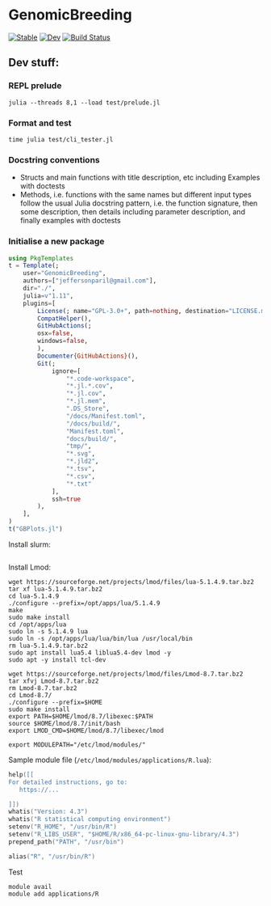 # GenomicBreeding

[![Stable](https://img.shields.io/badge/docs-stable-blue.svg)](https://GenomicBreeding.github.io/GenomicBreeding.jl/)
[![Dev](https://img.shields.io/badge/docs-dev-blue.svg)](https://GenomicBreeding.github.io/GenomicBreeding.jl/dev/)
[![Build Status](https://github.com/GenomicBreeding/GenomicBreeding.jl/actions/workflows/CI.yml/badge.svg)](https://github.com/GenomicBreeding/GenomicBreeding.jl/actions)

## Dev stuff:

### REPL prelude

```shell
julia --threads 8,1 --load test/prelude.jl
```

### Format and test

```shell
time julia test/cli_tester.jl
```

### Docstring conventions

- Structs and main functions with title description, etc including Examples with doctests
- Methods, i.e. functions with the same names but different input types follow the usual Julia docstring pattern, i.e. the function signature, then some description, then details including parameter description, and finally examples with doctests

### Initialise a new package

```julia
using PkgTemplates
t = Template(;
    user="GenomicBreeding",
    authors=["jeffersonparil@gmail.com"],
    dir="./",
    julia=v"1.11",
    plugins=[
        License(; name="GPL-3.0+", path=nothing, destination="LICENSE.md"),
        CompatHelper(),
        GitHubActions(;
        osx=false,
        windows=false,
        ),
        Documenter{GitHubActions}(),
        Git(;
            ignore=[
                "*.code-workspace",
                "*.jl.*.cov",
                "*.jl.cov",
                "*.jl.mem",
                ".DS_Store",
                "/docs/Manifest.toml",
                "/docs/build/",
                "Manifest.toml",
                "docs/build/",
                "tmp/",
                "*.svg",
                "*.jld2",
                "*.tsv",
                "*.csv",
                "*.txt"
            ],
            ssh=true
        ),
    ],
)
t("GBPlots.jl")
```

Install slurm:

```shell

```

Install Lmod:

```shell
wget https://sourceforge.net/projects/lmod/files/lua-5.1.4.9.tar.bz2
tar xf lua-5.1.4.9.tar.bz2
cd lua-5.1.4.9
./configure --prefix=/opt/apps/lua/5.1.4.9
make 
sudo make install
cd /opt/apps/lua
sudo ln -s 5.1.4.9 lua
sudo ln -s /opt/apps/lua/lua/bin/lua /usr/local/bin
rm lua-5.1.4.9.tar.bz2
sudo apt install lua5.4 liblua5.4-dev lmod -y
sudo apt -y install tcl-dev

wget https://sourceforge.net/projects/lmod/files/Lmod-8.7.tar.bz2
tar xfvj Lmod-8.7.tar.bz2
rm Lmod-8.7.tar.bz2
cd Lmod-8.7/
./configure --prefix=$HOME
sudo make install
export PATH=$HOME/lmod/8.7/libexec:$PATH
source $HOME/lmod/8.7/init/bash
export LMOD_CMD=$HOME/lmod/8.7/libexec/lmod

export MODULEPATH="/etc/lmod/modules/"
```

Sample module file (`/etc/lmod/modules/applications/R.lua`):

```lua
help([[
For detailed instructions, go to:
   https://...

]])
whatis("Version: 4.3")
whatis("R statistical computing environment")
setenv("R_HOME", "/usr/bin/R")
setenv("R_LIBS_USER", "$HOME/R/x86_64-pc-linux-gnu-library/4.3")
prepend_path("PATH", "/usr/bin")

alias("R", "/usr/bin/R")
```

Test

```shell
module avail
module add applications/R
```
